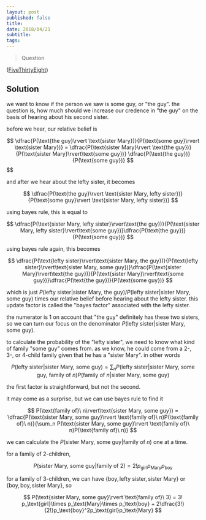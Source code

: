 ```yaml
---
layout: post
published: false
title: 
date: 2018/04/21
subtitle:
tags:
---
```


>Question

<!--more-->

([FiveThirtyEight](URL))

## Solution

we want to know if the person we saw is some guy, or "the guy". the question is, how much should we increase our credence in "the guy" on the basis of hearing about his second sister.

before we hear, our relative belief is

$$
  \dfrac{P(\text{the guy}\rvert \text{sister Mary})}{P(\text{some guy}\rvert \text{sister Mary})} =   \dfrac{P(\text{sister Mary}\rvert \text{the guy})}{P(\text{sister Mary}\rvert\text{some guy})} \dfrac{P(\text{the guy})}{P(\text{some guy})}
$$
$$

and after we hear about the lefty sister, it becomes

$$
  \dfrac{P(\text{the guy}\rvert \text{sister Mary, lefty sister})}{P(\text{some guy}\rvert \text{sister Mary, lefty sister})}
$$

using bayes rule, this is equal to

$$
  \dfrac{P(\text{sister Mary, lefty sister}\rvert\text{the guy})}{P(\text{sister Mary, lefty sister}\rvert\text{some guy})}\dfrac{P(\text{the guy})}{P(\text{some guy})}
$$

using bayes rule again, this becomes

$$
  \dfrac{P(\text{lefty sister}\rvert\text{sister Mary, the guy})}{P(\text{lefty sister}\rvert\text{sister Mary, some guy})}\dfrac{P(\text{sister Mary}\rvert\text{the guy})}{P(\text{sister Mary}\rvert\text{some guy})}\dfrac{P(\text{the guy})}{P(\text{some guy})}
$$

which is just $P(\text{lefty sister}\rvert\text{sister Mary, the guy})/P(\text{lefty sister}\rvert\text{sister Mary, some guy})$ times our relative belief before hearing about the lefty sister. this update factor is called the "bayes factor" associated with the lefty sister.

the numerator is $1$ on account that "the guy" definitely has these two sisters, so we can turn our focus on the denominator $P(\text{lefty sister}\rvert\text{sister Mary, some guy}).$

to calculate the probability of the "lefty sister", we need to know what kind of family "some guy" comes from. as we know, he could come from a 2-, 3-, or 4-child family given that he has a "sister Mary". in other words

$$
  P(\text{lefty sister}\rvert\text{sister Mary, some guy}) = \sum_n P(\text{lefty sister}\rvert\text{sister Mary, some guy, family of}\ n)P(\text{family of}\ n\rvert\text{sister Mary, some guy})
$$

the first factor is straightforward, but not the second.

it may come as a surprise, but we can use bayes rule to find it

$$
  P(\text{family of}\ n\rvert\text{sister Mary, some guy}) = \dfrac{P(\text{sister Mary, some guy}\rvert \text{family of}\ n)P(\text{family of}\ n)}{\sum_n P(\text{sister Mary, some guy}\rvert \text{family of}\ n)P(\text{family of}\ n)}
$$

we can calculate the $P(\text{sister Mary, some guy}\rvert \text{family of}\ n)$ one at a time.

for a family of $2$-children,

$$
  P(\text{sister Mary, some guy}\rvert \text{family of}\ 2) = 2! p_\text{girl} p_\text{Mary} p_\text{boy}
$$

for a family of $3$-children, we can have $\{\text{boy}, \text{lefty sister}, \text{sister Mary}\}$ or $\{\text{boy}, \text{boy}, \text{sister Mary}\},$ so

$$
  P(\text{sister Mary, some guy}\rvert \text{family of}\ 3) = 3! p_\text{girl}\times p_\text{Mary}\times p_\text{boy} + 2\dfrac{3!}{2!}p_\text{boy}^2p_\text{girl}p_\text{Mary}
$$

<br>
